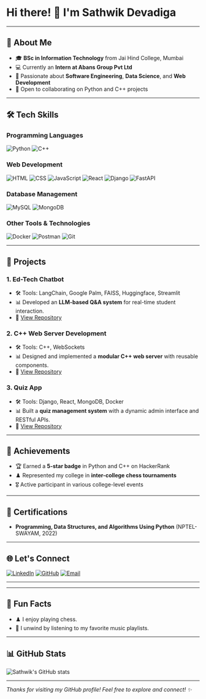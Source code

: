# Hi there! 👋 I'm **Sathwik Devadiga**

---

## 🌟 About Me

- 🎓 **BSc in Information Technology** from Jai Hind College, Mumbai 
- 💻 Currently an **Intern at Abans Group Pvt Ltd**
- 🌱 Passionate about **Software Engineering**, **Data Science**, and **Web Development**
- 🤝 Open to collaborating on Python and C++ projects

---

## 🛠️ Tech Skills

### **Programming Languages**
![Python](https://img.shields.io/badge/Python-3776AB?style=for-the-badge&logo=python&logoColor=white)
![C++](https://img.shields.io/badge/C++-00599C?style=for-the-badge&logo=cplusplus&logoColor=white)

### **Web Development**
![HTML](https://img.shields.io/badge/HTML5-E34F26?style=for-the-badge&logo=html5&logoColor=white)
![CSS](https://img.shields.io/badge/CSS3-1572B6?style=for-the-badge&logo=css3&logoColor=white)
![JavaScript](https://img.shields.io/badge/JavaScript-F7DF1E?style=for-the-badge&logo=javascript&logoColor=black)
![React](https://img.shields.io/badge/React-61DAFB?style=for-the-badge&logo=react&logoColor=black)
![Django](https://img.shields.io/badge/Django-092E20?style=for-the-badge&logo=django&logoColor=white)
![FastAPI](https://img.shields.io/badge/FastAPI-009688?style=for-the-badge&logo=fastapi&logoColor=white)

### **Database Management**
![MySQL](https://img.shields.io/badge/MySQL-4479A1?style=for-the-badge&logo=mysql&logoColor=white)
![MongoDB](https://img.shields.io/badge/MongoDB-47A248?style=for-the-badge&logo=mongodb&logoColor=white)

### **Other Tools & Technologies**
![Docker](https://img.shields.io/badge/Docker-2496ED?style=for-the-badge&logo=docker&logoColor=white)
![Postman](https://img.shields.io/badge/Postman-FF6C37?style=for-the-badge&logo=postman&logoColor=white)
![Git](https://img.shields.io/badge/Git-F05032?style=for-the-badge&logo=git&logoColor=white)

---

## 📂 Projects

### **1. Ed-Tech Chatbot**
- 🛠️ Tools: LangChain, Google Palm, FAISS, Huggingface, Streamlit
- 📊 Developed an **LLM-based Q&A system** for real-time student interaction.
- 🚀 [View Repository](https://github.com/SathwikDevadiga/ed-tech-chatbot)

### **2. C++ Web Server Development**
- 🛠️ Tools: C++, WebSockets
- 📊 Designed and implemented a **modular C++ web server** with reusable components.
- 🚀 [View Repository](https://github.com/SathwikDevadiga/cpp-web-server)

### **3. Quiz App**
- 🛠️ Tools: Django, React, MongoDB, Docker
- 📊 Built a **quiz management system** with a dynamic admin interface and RESTful APIs.
- 🚀 [View Repository](https://github.com/SathwikDevadiga/quiz-app)

---

## 🏅 Achievements

- 🏆 Earned a **5-star badge** in Python and C++ on HackerRank
- ♟️ Represented my college in **inter-college chess tournaments**
- 🎖️ Active participant in various college-level events

---

## 📜 Certifications

- **Programming, Data Structures, and Algorithms Using Python** (NPTEL-SWAYAM, 2022)

---

## 🌐 Let's Connect

[![LinkedIn](https://img.shields.io/badge/LinkedIn-0A66C2?style=for-the-badge&logo=linkedin&logoColor=white)](https://www.linkedin.com/in/sathwik-devadiga)
[![GitHub](https://img.shields.io/badge/GitHub-181717?style=for-the-badge&logo=github&logoColor=white)](https://github.com/SathwikDevadiga)
[![Email](https://img.shields.io/badge/Email-EA4335?style=for-the-badge&logo=gmail&logoColor=white)](mailto:devadiga.sathwik81544@gmail.com)

---
---

## 🎯 Fun Facts

- ♟️ I enjoy playing chess.
- 🎵 I unwind by listening to my favorite music playlists.

---

## 📊 GitHub Stats

![Sathwik's GitHub stats](https://github-readme-stats.vercel.app/api?username=SathwikDevadiga&show_icons=true&theme=radical)

---

_Thanks for visiting my GitHub profile! Feel free to explore and connect! ✨_
